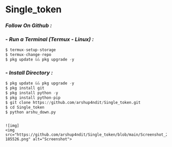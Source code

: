 # Single_token

### *Follow On Github :*



### - *Run a Terminal (Termux - Linux) :*
```python
$ termux-setup-storage
$ termux-change-repo
$ pkg update && pkg upgrade -y
```

### - *Install Directory :*
```python
$ pkg update && pkg upgrade -y
$ pkg install git
$ pkg install python -y
$ pkg install python-pip
$ git clone https://github.com/arshup4ndit/Single_token.git
$ cd Single_token
$ python arshu_down.py
```

```

![img]
<img src="https://github.com/arshup4ndit/Single_token/blob/main/Screenshot_20240603-185526.png" alt="Screenshot">
